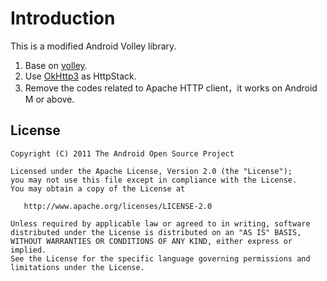 # Introduction
This is a modified Android Volley library.

1. Base on [volley](https://android.googlesource.com/platform/frameworks/volley).
2. Use [OkHttp3](http://square.github.io/okhttp/) as HttpStack.
3. Remove the codes related to Apache HTTP client，it works on Android M or above.



## License


    Copyright (C) 2011 The Android Open Source Project

    Licensed under the Apache License, Version 2.0 (the "License");
    you may not use this file except in compliance with the License.
    You may obtain a copy of the License at
    
       http://www.apache.org/licenses/LICENSE-2.0
    
    Unless required by applicable law or agreed to in writing, software
    distributed under the License is distributed on an "AS IS" BASIS,
    WITHOUT WARRANTIES OR CONDITIONS OF ANY KIND, either express or implied.
    See the License for the specific language governing permissions and
    limitations under the License.


